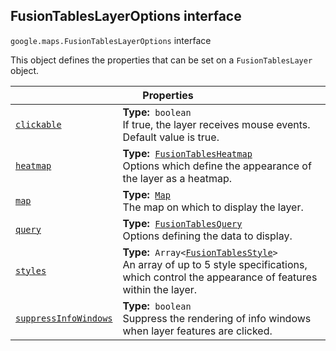 
<h2 id="FusionTablesLayerOptions">FusionTablesLayerOptions interface</h2>
<p>
<code><span itemprop="path">google.maps</span>.<span itemprop="name">FusionTablesLayerOptions</span></code>
interface
</p>
<p>This object defines the properties that can be set on a <code>FusionTablesLayer</code> object.</p>
<div class="devsite-table-wrapper"><table class="properties responsive" summary="interface FusionTablesLayerOptions - Properties">
<thead>
<tr><th colspan="2">Properties</th>
</tr></thead>
<tbody>
<tr id="FusionTablesLayerOptions.clickable">
<td itemprop="property"><code><a class="secret-link" href="#FusionTablesLayerOptions.clickable"><span>clickable</span></a></code></td>
<td><div><strong>Type:</strong>&nbsp; <code>boolean</code></div>
<div class="desc">If true, the layer receives mouse events. Default value is true.</div></td>
</tr>
<tr id="FusionTablesLayerOptions.heatmap">
<td itemprop="property"><code><a class="secret-link" href="#FusionTablesLayerOptions.heatmap"><span>heatmap</span></a></code></td>
<td><div><strong>Type:</strong>&nbsp; <code><a href="FusionTablesHeatmap.md">FusionTablesHeatmap</a></code></div>
<div class="desc">Options which define the appearance of the layer as a heatmap.</div></td>
</tr>
<tr id="FusionTablesLayerOptions.map">
<td itemprop="property"><code><a class="secret-link" href="#FusionTablesLayerOptions.map"><span>map</span></a></code></td>
<td><div><strong>Type:</strong>&nbsp; <code><a href="Map.md">Map</a></code></div>
<div class="desc">The map on which to display the layer.</div></td>
</tr>
<tr id="FusionTablesLayerOptions.query">
<td itemprop="property"><code><a class="secret-link" href="#FusionTablesLayerOptions.query"><span>query</span></a></code></td>
<td><div><strong>Type:</strong>&nbsp; <code><a href="FusionTablesQuery.md">FusionTablesQuery</a></code></div>
<div class="desc">Options defining the data to display.</div></td>
</tr>
<tr id="FusionTablesLayerOptions.styles">
<td itemprop="property"><code><a class="secret-link" href="#FusionTablesLayerOptions.styles"><span>styles</span></a></code></td>
<td><div><strong>Type:</strong>&nbsp; <code>Array&lt;<a href="FusionTablesStyle.md">FusionTablesStyle</a>&gt;</code></div>
<div class="desc">An array of up to 5 style specifications, which control the appearance of features within the layer.</div></td>
</tr>
<tr id="FusionTablesLayerOptions.suppressInfoWindows">
<td itemprop="property"><code><a class="secret-link" href="#FusionTablesLayerOptions.suppressInfoWindows"><span>suppressInfoWindows</span></a></code></td>
<td><div><strong>Type:</strong>&nbsp; <code>boolean</code></div>
<div class="desc">Suppress the rendering of info windows when layer features are clicked.</div></td>
</tr>
</tbody>
</table></div>
<script src="replace_links.js"></script>
